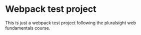 # Webpack test project

This is just a webpack test project following the pluralsight web fundamentals course.
